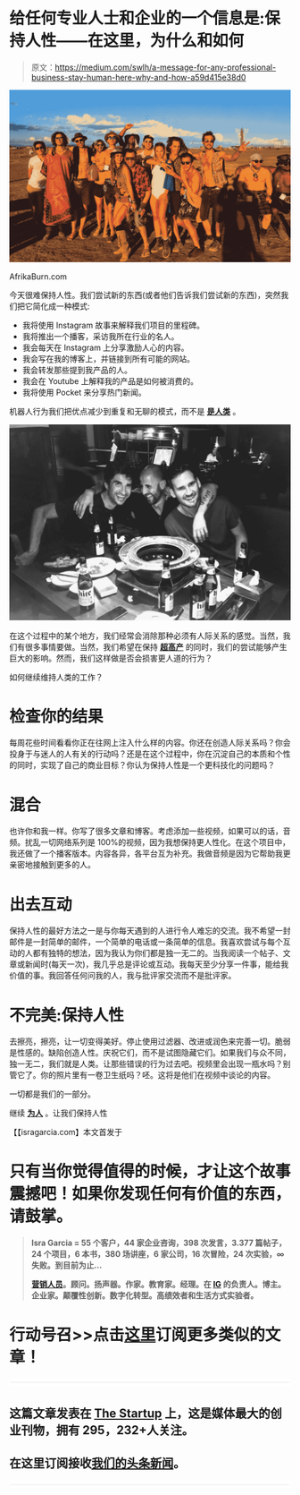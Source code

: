 # 给任何专业人士和企业的一个信息是:保持人性——在这里，为什么和如何

> 原文：<https://medium.com/swlh/a-message-for-any-professional-business-stay-human-here-why-and-how-a59d415e38d0>

![](img/5dae84870a2b50461d7e3dcd68c5c326.png)

AfrikaBurn.com

今天很难保持人性。我们尝试新的东西(或者他们告诉我们尝试新的东西)，突然我们把它简化成一种模式:

*   我将使用 Instagram 故事来解释我们项目的里程碑。
*   我将推出一个播客，采访我所在行业的名人。
*   我会每天在 Instagram 上分享激励人心的内容。
*   我会写在我的博客上，并链接到所有可能的网站。
*   我会转发那些提到我产品的人。
*   我会在 Youtube 上解释我的产品是如何被消费的。
*   我将使用 Pocket 来分享热门新闻。

机器人行为我们把优点减少到重复和无聊的模式，而不是 [**是人类**](https://isragarcia.com/category/human-media) 。

![](img/7a24d30e188a5c54d050a188832ad11f.png)

在这个过程中的某个地方，我们经常会消除那种必须有人际关系的感觉。当然，我们有很多事情要做。当然，我们希望在保持 [**超高产**](https://isragarcia.com/books/ultraproductivity-book) 的同时，我们的尝试能够产生巨大的影响。然而，我们这样做是否会损害更人道的行为？

如何继续维持人类的工作？

# 检查你的结果

每周花些时间看看你正在往网上注入什么样的内容。你还在创造人际关系吗？你会投身于与迷人的人有关的行动吗？还是在这个过程中，你在沉淀自己的本质和个性的同时，实现了自己的商业目标？你认为保持人性是一个更科技化的问题吗？

# 混合

也许你和我一样。你写了很多文章和博客。考虑添加一些视频，如果可以的话，音频。扰乱一切网络系列是 100%的视频，因为我想保持更人性化。在这个项目中，我还做了一个播客版本。内容各异，各平台互为补充。我做音频是因为它帮助我更亲密地接触到更多的人。

# 出去互动

保持人性的最好方法之一是与你每天遇到的人进行令人难忘的交流。我不希望一封邮件是一封简单的邮件，一个简单的电话或一条简单的信息。我喜欢尝试与每个互动的人都有独特的想法，因为我认为你们都是独一无二的。当我阅读一个帖子、文章或新闻时(每天一次)，我几乎总是评论或互动。我每天至少分享一件事，能给我价值的事。我回答任何问我的人，我与批评家交流而不是批评家。

# 不完美:保持人性

去擦亮，擦亮，让一切变得美好。停止使用过滤器、改进或润色来完善一切。脆弱是性感的。缺陷创造人性。庆祝它们，而不是试图隐藏它们。如果我们与众不同，独一无二，我们就是人类。让那些错误的行为过去吧。视频里会出现一瓶水吗？别管它了。你的照片里有一卷卫生纸吗？呸。这将是他们在视频中谈论的内容。

一切都是我们的一部分。

继续 [**为人**](https://www.humanmedia.es/) 。让我们保持人性

【【isragarcia.com】本文首发于[](https://isragarcia.com/stay-human-why-how)

# **只有当你觉得值得的时候，才让这个故事震撼吧！如果你发现任何有价值的东西，请鼓掌。**

> **Isra Garcia = 55 个客户，44 家企业咨询，398 次发言，3.377 篇帖子，24 个项目，6 本书，380 场讲座，6 家公司，16 次冒险，24 次实验，∞失败。到目前为止…**
> 
> **[营销人员](https://isragarcia.com/wp/marketer)。顾问。扬声器。作家。教育家。经理。在 [IG](http://thisisig.com) 的负责人。博主。企业家。颠覆性创新。数字化转型。高绩效者和生活方式实验者。**

# **行动号召>>点击[这里](http://feeds.feedburner.com/isragarcia)订阅更多类似的文章！**

**![](img/731acf26f5d44fdc58d99a6388fe935d.png)**

## **这篇文章发表在 [The Startup](https://medium.com/swlh) 上，这是媒体最大的创业刊物，拥有 295，232+人关注。**

## **在这里订阅接收[我们的头条新闻](http://growthsupply.com/the-startup-newsletter/)。**

**![](img/731acf26f5d44fdc58d99a6388fe935d.png)**